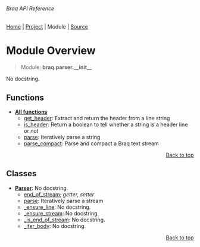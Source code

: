 ###### Braq API Reference
[Home](/docs/api/README.md) | [Project](/README.md) | Module | [Source](/src/braq/parser/__init__.py)

# Module Overview
> Module: **braq.parser.\_\_init\_\_**

No docstring.

## Functions
- [**All functions**](/docs/api/modules/braq/parser/__init__/funcs.md)
    - [get\_header](/docs/api/modules/braq/parser/__init__/funcs.md#get_header): Extract and return the header from a line string
    - [is\_header](/docs/api/modules/braq/parser/__init__/funcs.md#is_header): Return a boolean to tell whether a string is a header line or not
    - [parse](/docs/api/modules/braq/parser/__init__/funcs.md#parse): Iteratively parse a string
    - [parse\_compact](/docs/api/modules/braq/parser/__init__/funcs.md#parse_compact): Parse and compact a Braq text stream

<p align="right"><a href="#braq-api-reference">Back to top</a></p>

## Classes
- [**Parser**](/docs/api/modules/braq/parser/__init__/class-Parser.md): No docstring.
    - [end\_of\_stream](/docs/api/modules/braq/parser/__init__/class-Parser.md#properties-table); _getter, setter_
    - [parse](/docs/api/modules/braq/parser/__init__/class-Parser.md#parse): Iteratively parse a stream
    - [\_ensure\_line](/docs/api/modules/braq/parser/__init__/class-Parser.md#_ensure_line): No docstring.
    - [\_ensure\_stream](/docs/api/modules/braq/parser/__init__/class-Parser.md#_ensure_stream): No docstring.
    - [\_is\_end\_of\_stream](/docs/api/modules/braq/parser/__init__/class-Parser.md#_is_end_of_stream): No docstring.
    - [\_iter\_body](/docs/api/modules/braq/parser/__init__/class-Parser.md#_iter_body): No docstring.

<p align="right"><a href="#braq-api-reference">Back to top</a></p>
